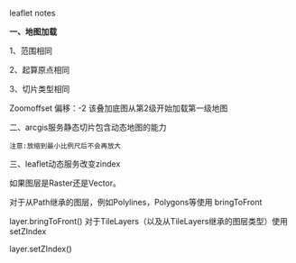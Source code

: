 leaflet notes

**一、地图加载**

1、范围相同

2、起算原点相同

3、切片类型相同

Zoomoffset 偏移：-2 该叠加底图从第2级开始加载第一级地图


二、arcgis服务静态切片包含动态地图的能力
    
    注意:放缩到最小比例尺后不会再放大
    
 三、leaflet动态服务改变zindex
 
 如果图层是Raster还是Vector。
 
 对于从Path继承的图层，例如Polylines，Polygons等使用 bringToFront
 
 layer.bringToFront()
 对于TileLayers（以及从TileLayers继承的图层类型）使用 setZIndex
 
 layer.setZIndex(<number>)
